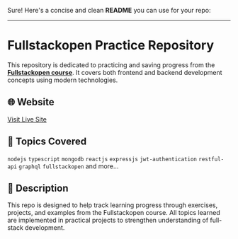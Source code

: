 Sure! Here's a concise and clean **README** you can use for your repo:

---

# Fullstackopen Practice Repository

This repository is dedicated to practicing and saving progress from the **[Fullstackopen course](https://fullstackopen-lessons.onrender.com/)**. It covers both frontend and backend development concepts using modern technologies.

## 🌐 Website

[Visit Live Site](https://fullstackopen-lessons.onrender.com/)

## 🚀 Topics Covered

`nodejs` `typescript` `mongodb` `reactjs` `expressjs` `jwt-authentication` `restful-api` `graphql` `fullstackopen` and more...

## 📄 Description

This repo is designed to help track learning progress through exercises, projects, and examples from the Fullstackopen course. All topics learned are implemented in practical projects to strengthen understanding of full-stack development.

